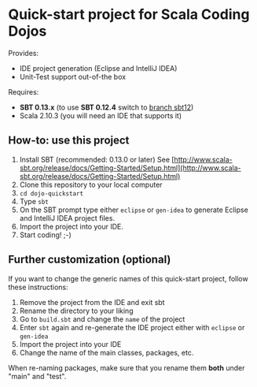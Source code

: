 # Quick-start project for Scala Coding Dojos

Provides:

* IDE project generation (Eclipse and IntelliJ IDEA)
* Unit-Test support out-of-the box

Requires:

* **SBT 0.13.x** (to use **SBT 0.12.4** switch to [branch sbt12](dojo-quickstart/tree/sbt12))
* Scala 2.10.3 (you will need an IDE that supports it)

## How-to: use this project

1. Install SBT (recommended: 0.13.0 or later) See [http://www.scala-sbt.org/release/docs/Getting-Started/Setup.html](http://www.scala-sbt.org/release/docs/Getting-Started/Setup.html)
1. Clone this repository to your local computer
1. `cd dojo-quickstart`
1. Type `sbt`
1. On the SBT prompt type either `eclipse` or `gen-idea` to generate Eclipse and IntelliJ IDEA project files.
1. Import the project into your IDE.
1. Start coding! ;-)

## Further customization (optional)

If you want to change the generic names of this quick-start project, follow these instructions:

1. Remove the project from the IDE and exit sbt
1. Rename the directory to your liking
1. Go to `build.sbt` and change the `name` of the project
1. Enter `sbt` again and re-generate the IDE project either with `eclipse` or `gen-idea`
1. Import the project into your IDE
1. Change the name of the main classes, packages, etc.

When re-naming packages, make sure that you rename them **both** under "main" and "test".